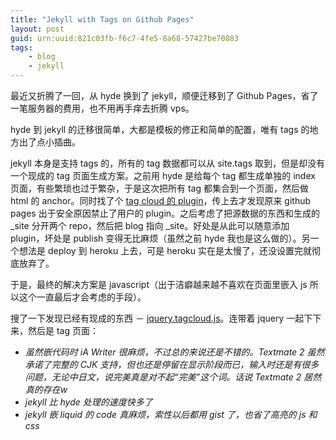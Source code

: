 ```yaml
---
title: "Jekyll with Tags on Github Pages"
layout: post
guid: urn:uuid:821c03fb-f6c7-4fe5-8a68-57427be70883
tags:
    - blog
    - jekyll
---
```


最近又折腾了一回，从 hyde 换到了 jekyll，顺便迁移到了 Github Pages，省了一笔服务器的费用，也不用再手痒去折腾 vps。

hyde 到 jekyll 的迁移很简单，大都是模板的修正和简单的配置，唯有 tags 的地方出了点小插曲。

jekyll 本身是支持 tags 的，所有的 tag 数据都可以从 site.tags 取到，但是却没有一个现成的 tag 页面生成方案。之前用 hyde 是给每个 tag 都生成单独的 index 页面，有些繁琐也过于繁杂，于是这次把所有 tag 都集合到一个页面，然后做 html 的 anchor。同时找了个 [tag cloud 的 plugin](http://yeban.in/jekyll-tag-cloud.html "Jekyll Tag Cloud")，传上去才发现原来 github pages 出于安全原因禁止了用户的 plugin。之后考虑了把源数据的东西和生成的 \_site 分开两个 repo，然后把 blog 指向 \_site。好处是从此可以随意添加 plugin，坏处是 publish 变得无比麻烦（虽然之前 hyde 我也是这么做的）。另一个想法是 deploy 到 heroku 上去，可是 heroku 实在是太慢了，还没设置完就彻底放弃了。

于是，最终的解决方案是 javascript（出于洁癖越来越不喜欢在页面里嵌入 js 所以这个一直最后才会考虑的手段）。

搜了一下发现已经有现成的东西 － [jquery.tagcloud.js](https://github.com/addywaddy/jquery.tagcloud.js/ "jquery.tagcloud.js")。连带着 jquery 一起下下来，然后是 tag 页面：

<script src="https://gist.github.com/1495626.js"></script>

- *虽然嵌代码时 iA Writer 很麻烦，不过总的来说还是不错的。Textmate 2 虽然承诺了完整的 CJK 支持，但也还是停留在显示阶段而已，输入时还是有很多问题，无论中日文，说完美真是对不起“完美”这个词。话说 Textmate 2 居然真的存在w*
- *jekyll 比 hyde 处理的速度快多了*
- *jekyll 嵌 liquid 的 code 真麻烦，索性以后都用 gist 了，也省了高亮的 js 和 css*
